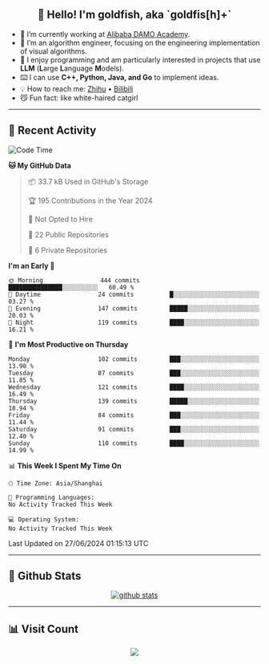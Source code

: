
<h2 align="center">👋 Hello! I'm goldfish, aka `goldfis[h]+`</h2>

- 📍 I’m currently working at [Alibaba DAMO Academy](https://damo.alibaba.com/).  
- 🌱 I’m an algorithm engineer, focusing on the engineering implementation of visual algorithms.  
- 💬 I enjoy programming and am particularly interested in projects that use **LLM** (**L**arge **L**anguage **M**odels).   
- ⌨️ I can use **C++, Python, Java, and Go** to implement ideas.  
- 💡 How to reach me: [Zhihu](https://www.zhihu.com/people/goldfishh) • [Bilibili](https://space.bilibili.com/11349246)  
- 😼 Fun fact: like white-haired catgirl  

-------

## 🔧 Recent Activity

<!--START_SECTION:waka-->
![Code Time](http://img.shields.io/badge/Code%20Time-86%20hrs%2032%20mins-blue)

**🐱 My GitHub Data** 

> 📦 33.7 kB Used in GitHub's Storage 
 > 
> 🏆 195 Contributions in the Year 2024
 > 
> 🚫 Not Opted to Hire
 > 
> 📜 22 Public Repositories 
 > 
> 🔑 6 Private Repositories 
 > 
**I'm an Early 🐤** 

```text
🌞 Morning                444 commits         ███████████████░░░░░░░░░░   60.49 % 
🌆 Daytime                24 commits          █░░░░░░░░░░░░░░░░░░░░░░░░   03.27 % 
🌃 Evening                147 commits         █████░░░░░░░░░░░░░░░░░░░░   20.03 % 
🌙 Night                  119 commits         ████░░░░░░░░░░░░░░░░░░░░░   16.21 % 
```
📅 **I'm Most Productive on Thursday** 

```text
Monday                   102 commits         ███░░░░░░░░░░░░░░░░░░░░░░   13.90 % 
Tuesday                  87 commits          ███░░░░░░░░░░░░░░░░░░░░░░   11.85 % 
Wednesday                121 commits         ████░░░░░░░░░░░░░░░░░░░░░   16.49 % 
Thursday                 139 commits         █████░░░░░░░░░░░░░░░░░░░░   18.94 % 
Friday                   84 commits          ███░░░░░░░░░░░░░░░░░░░░░░   11.44 % 
Saturday                 91 commits          ███░░░░░░░░░░░░░░░░░░░░░░   12.40 % 
Sunday                   110 commits         ████░░░░░░░░░░░░░░░░░░░░░   14.99 % 
```


📊 **This Week I Spent My Time On** 

```text
🕑︎ Time Zone: Asia/Shanghai

💬 Programming Languages: 
No Activity Tracked This Week

💻 Operating System: 
No Activity Tracked This Week
```


 Last Updated on 27/06/2024 01:15:13 UTC
<!--END_SECTION:waka-->

-------

## 📆 Github Stats

<p align="center">
    <a href="https://github.com/anuraghazra/github-readme-stats">
      <img src="https://github-readme-stats.vercel.app/api?username=goldfishh&show_icons=true&theme=dracula" alt="github stats" />
    </a>
</p>

-------

## 📊 Visit Count

<p align="center">
  <a href="https://count.getloli.com/"><img src="https://count.getloli.com/get/@:goldfishh?theme=rule34"></a>
</p>
